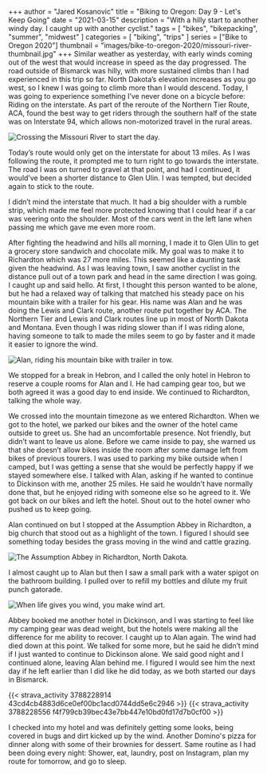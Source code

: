+++
author = "Jared Kosanovic"
title = "Biking to Oregon: Day 9 - Let's Keep Going"
date = "2021-03-15"
description = "With a hilly start to another windy day. I caught up with another cyclist."
tags = [
    "bikes",
    "bikepacking",
    "summer",
    "midwest"
]
categories = [
    "biking",
    "trips"
]
series = ["Bike to Oregon 2020"]
thumbnail = "images/bike-to-oregon-2020/missouri-river-thumbnail.jpg"
+++
Similar weather as yesterday, with early winds coming out of the west that would increase in speed as the day progressed.
The road outside of Bismarck was hilly, with more sustained climbs than I had experienced in this trip so far.
North Dakota’s elevation increases as you go west, so I knew I was going to climb more than I would descend.
Today, I was going to experience something I’ve never done on a bicycle before: Riding on the interstate.
As part of the reroute of the Northern Tier Route, ACA, found the best way to get riders through the southern half of the state was on Interstate 94, which allows non-motorized travel in the rural areas.

![Crossing the Missouri River to start the day.](/images/bike-to-oregon-2020/missouri-river.jpg)

Today’s route would only get on the interstate for about 13 miles.
As I was following the route, it prompted me to turn right to go towards the interstate.
The road I was on turned to gravel at that point, and had I continued, it would’ve been a shorter distance to Glen Ulin.
I was tempted, but decided again to stick to the route.

I didn’t mind the interstate that much.
It had a big shoulder with a rumble strip, which made me feel more protected knowing that I could hear if a car was veering onto the shoulder.
Most of the cars went in the left lane when passing me which gave me even more room.

After fighting the headwind and hills all morning, I made it to Glen Ulin to get a grocery store sandwich and chocolate milk.
My goal was to make it to Richardton which was 27 more miles.
This seemed like a daunting task given the headwind.
As I was leaving town, I saw another cyclist in the distance pull out of a town park and head in the same direction I was going.
I caught up and said hello.
At first, I thought this person wanted to be alone, but he had a relaxed way of talking that matched his steady pace on his mountain bike with a trailer for his gear.
His name was Alan and he was doing the Lewis and Clark route, another route put together by ACA.
The Northern Tier and Lewis and Clark routes line up in most of North Dakota and Montana.
Even though I was riding slower than if I was riding alone, having someone to talk to made the miles seem to go by faster and it made it easier to ignore the wind.

![Alan, riding his mountain bike with trailer in tow.](/images/bike-to-oregon-2020/running-into-alan.jpg)

We stopped for a break in Hebron, and I called the only hotel in Hebron to reserve a couple rooms for Alan and I.
He had camping gear too, but we both agreed it was a good day to end inside.
We continued to Richardton, talking the whole way.

We crossed into the mountain timezone as we entered Richardton.
When we got to the hotel, we parked our bikes and the owner of the hotel came outside to greet us.
She had an uncomfortable presence.
Not friendly, but didn’t want to leave us alone.
Before we came inside to pay, she warned us that she doesn’t allow bikes inside the room after some damage left from bikes of previous tourers.
I was used to parking my bike outside when I camped, but I was getting a sense that she would be perfectly happy if we stayed somewhere else.
I talked with Alan, asking if he wanted to continue to Dickinson with me, another 25 miles.
He said he wouldn’t have normally done that, but he enjoyed riding with someone else so he agreed to it.
We got back on our bikes and left the hotel.
Shout out to the hotel owner who pushed us to keep going.

Alan continued on but I stopped at the Assumption Abbey in Richardton, a big church that stood out as a highlight of the town.
I figured I should see something today besides the grass moving in the wind and cattle grazing.

![The Assumption Abbey in Richardton, North Dakota.](/images/bike-to-oregon-2020/assumption-abbey.jpg)

I almost caught up to Alan but then I saw a small park with a water spigot on the bathroom building.
I pulled over to refill my bottles and dilute my fruit punch gatorade.

![When life gives you wind, you make wind art.](/images/bike-to-oregon-2020/north-dakota-contraption.jpg)

Abbey booked me another hotel in Dickinson, and I was starting to feel like my camping gear was dead weight, but the hotels were making all the difference for me ability to recover.
I caught up to Alan again.
The wind had died down at this point.
We talked for some more, but he said he didn’t mind if I just wanted to continue to Dickinson alone.
We said good night and I continued alone, leaving Alan behind me.
I figured I would see him the next day if he left earlier than I did like he did today, as we both started our days in Bismarck.

{{< strava_activity 3788228914 43cd4cb4883d6ce0ef00bc1acd0744dd5e6c2946 >}}
{{< strava_activity 3788228556 f4f799cb39bec43e7bb447e10bd0fd17d7b0cf00 >}}

I checked into my hotel and was definitely getting some looks, being covered in bugs and dirt kicked up by the wind.
Another Domino's pizza for dinner along with some of their brownies for dessert.
Same routine as I had been doing every night: Shower, eat, laundry, post on Instagram, plan my route for tomorrow, and go to sleep.
